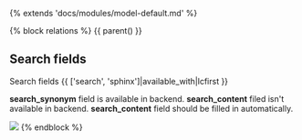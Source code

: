 {% extends 'docs/modules/model-default.md' %}

{% block relations %}
{{ parent() }}

## Search fields

Search fields {{ ['search', 'sphinx']|available_with|lcfirst }}

**search_synonym** field is available in backend. **search_content** filed isn't available in backend. **search_content** field should be filled in automatically. 

![](./../../../assets/images/backend-product-3.png)
{% endblock %}